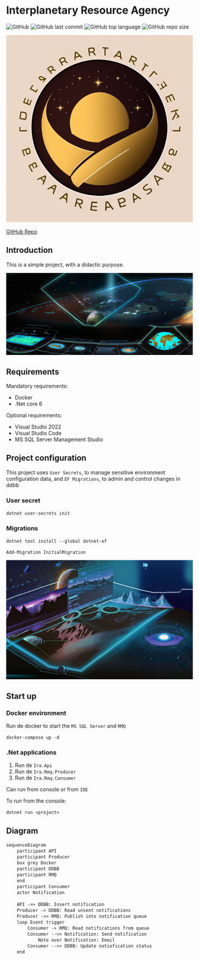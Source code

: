 # Interplanetary Resource Agency

![GitHub](https://img.shields.io/github/license/pasta0126/interplanetary-resources-agency?style=plastic)
![GitHub last commit](https://img.shields.io/github/last-commit/pasta0126/interplanetary-resources-agency?style=plastic)
![GitHub top language](https://img.shields.io/github/languages/top/pasta0126/interplanetary-resources-agency?style=plastic)
![GitHub repo size](https://img.shields.io/github/repo-size/pasta0126/interplanetary-resources-agency?style=plastic)

![Interplanetary Resource Agency](./img/logo.png "Interplanetary Resource Agency")

[GitHub Repo](https://github.com/pasta0126/interplanetary-resources-agency)

## Introduction

This is a simple project, with a didactic purpose.

![Route 001](./img/route001.png)

## Requirements

Mandatory requirements:

- Docker
- .Net core 6

Optional requirements:

- Visual Studio 2022
- Visual Studio Code
- MS SQL Server Management Studio

## Project configuration

This project uses `User Secrets`, to manage sensitive environment configuration data, and `EF Migrations`, to admin and control changes in ddbb

### User secret

```shell
dotnet user-secrets init
```

### Migrations

```shell
dotnet tool install --global dotnet-ef
```

```shell
Add-Migration InitialMigration
```

![Route 002](./img/route002.png)

## Start up

### Docker environment

Run de docker to start the `MS SQL Server` and `RMQ`

```shell
docker-compose up -d
```

### .Net applications

1. Run de `Ira.Api`
2. Run de `Ira.Rmq.Producer`
3. Run de `Ira.Rmq.Consumer`

Can run from console or from `IDE`

To run from the console:

```shell
dotnet run <project>
````

## Diagram

```mermaid
sequenceDiagram
    participant API
    participant Producer
    box grey Docker
    participant DDBB
    participant RMQ
    end
    participant Consumer
    actor Notification

    API ->> DDBB: Insert notification
    Producer -> DDBB: Read unsent notifications
    Producer ->> RMQ: Publish into notification queue
    loop Event trigger
        Consumer -> RMQ: Read notifications from queue
        Consumer -->> Notification: Send notification
            Note over Notification: Email
        Consumer -->> DDBB: Update notiofication status
    end
```
